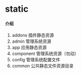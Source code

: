 # static


#### 介绍

1.	addons 插件静态资源
2.	admin 管理系统资源
3.	app 应用静态资源
4.	component 管理系统资源（勿动）
5.	config 管理系统配置文件
6.  common 公共静态文件资源目录


